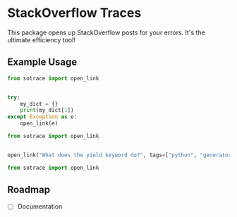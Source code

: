 # StackOverflow Traces
This package opens up StackOverflow posts for your errors. It's the ultimate efficiency tool!

## Example Usage
```py
from sotrace import open_link


try:
    my_dict = {}
    print(my_dict[1])
except Exception as e:
    open_link(e)
```
```py
from sotrace import open_link


open_link("What does the yield keyword do?", tags=["python", "generator"], num_of_results=3)
```
```py
from sotrace import open_link
```

## Roadmap
- [ ] Documentation
